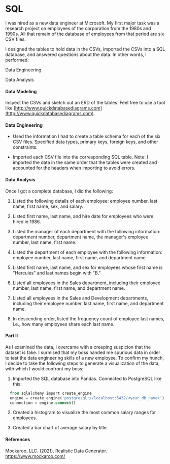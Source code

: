 # SQL
I was hired as a new data engineer at Microsoft. My first major task was a research project on employees of the corporation from the 1980s and 1990s. All that remain of the database of employees from that period are six CSV files.

I designed the tables to hold data in the CSVs, imported the CSVs into a SQL database, and answered questions about the data. In other words, I performed:

Data Engineering

Data Analysis

#### Data Modeling

Inspect the CSVs and sketch out an ERD of the tables. Feel free to use a tool like [http://www.quickdatabasediagrams.com](http://www.quickdatabasediagrams.com).

#### Data Engineering

* Used the information I had to create a table schema for each of the six CSV files. Specified data types, primary keys, foreign keys, and other constraints.

* Imported each CSV file into the corresponding SQL table. Note: I imported the data in the same order that the tables were created and accounted for the headers when importing to avoid errors.

#### Data Analysis

Once I got a complete database, I did the following:

1. Listed the following details of each employee: employee number, last name, first name, sex, and salary.

2. Listed first name, last name, and hire date for employees who were hired in 1986.

3. Listed the manager of each department with the following information: department number, department name, the manager's employee number, last name, first name.

4. Listed the department of each employee with the following information: employee number, last name, first name, and department name.

5. Listed first name, last name, and sex for employees whose first name is "Hercules" and last names begin with "B."

6. Listed all employees in the Sales department, including their employee number, last name, first name, and department name.

7. Listed all employees in the Sales and Development departments, including their employee number, last name, first name, and department name.

8. In descending order, listed the frequency count of employee last names, i.e., how many employees share each last name.

#### Part II

As I examined the data, I overcame with a creeping suspicion that the dataset is fake. I surmised that my boss handed me spurious data in order to test the data engineering skills of a new employee. To confirm my hunch, I decide to take the following steps to generate a visualization of the data, with which I would confront my boss:

1. Imported the SQL database into Pandas. Connected to PostgreSQL like this:

 ```sql
   from sqlalchemy import create_engine
   engine = create_engine('postgresql://localhost:5432/<your_db_name>')
   connection = engine.connect()
   ```

2. Created a histogram to visualize the most common salary ranges for employees.

3. Created a bar chart of average salary by title.

#### References

Mockaroo, LLC. (2021). Realistic Data Generator. https://www.mockaroo.com/
